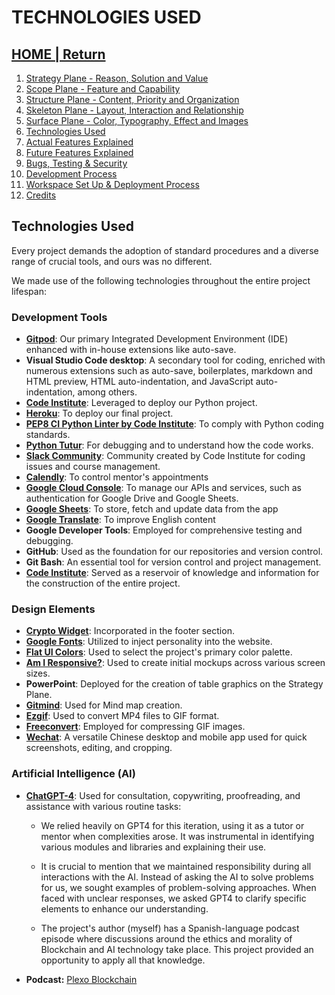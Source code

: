 # TECHNOLOGIES USED

## [HOME | Return](https://github.com/plexoio/tenam/blob/main/README.md)

1. [Strategy Plane - Reason, Solution and Value](https://github.com/plexoio/tenam/blob/main/documentation/assets/readme/strategy.md)
2. [Scope Plane - Feature and Capability](https://github.com/plexoio/tenam/blob/main/documentation/assets/readme/scope.md)
3. [Structure Plane - Content, Priority and Organization](https://github.com/plexoio/tenam/blob/main/documentation/assets/readme/structure.md)
4. [Skeleton Plane - Layout, Interaction and Relationship](https://github.com/plexoio/tenam/blob/main/documentation/assets/readme/skeleton.md)
5. [Surface Plane - Color, Typography, Effect and Images](https://github.com/plexoio/tenam/blob/main/documentation/assets/readme/surface.md)
6. [Technologies Used](https://github.com/plexoio/tenam/blob/main/documentation/assets/readme/technologies.md)
7. [Actual Features Explained](https://github.com/plexoio/tenam/blob/main/documentation/assets/readme/actual_features.md)
8. [Future Features Explained](https://github.com/plexoio/tenam/blob/main/documentation/assets/readme/future_features.md)
9. [Bugs, Testing & Security](https://github.com/plexoio/tenam/blob/main/documentation/assets/readme/bugs_testing.md)
10. [Development Process](https://github.com/plexoio/tenam/blob/main/documentation/assets/readme/development.md)
11. [Workspace Set Up & Deployment Process](https://github.com/plexoio/tenam/blob/main/documentation/assets/readme/deployment.md)
12. [Credits](https://github.com/plexoio/tenam/blob/main/documentation/assets/readme/credits.md)

## Technologies Used

Every project demands the adoption of standard procedures and a diverse range of crucial tools, and ours was no different.

We made use of the following technologies throughout the entire project lifespan:

### Development Tools
- **[Gitpod](https://gitpod.io/plexoio)**: Our primary Integrated Development Environment (IDE) enhanced with in-house extensions like auto-save.
- **Visual Studio Code desktop**: A secondary tool for coding, enriched with numerous extensions such as auto-save, boilerplates, markdown and HTML preview, HTML auto-indentation, and JavaScript auto-indentation, among others.
- **[Code Institute](https://github.com/Code-Institute-Org/p3-template)**: Leveraged to deploy our Python project.
- **[Heroku](https://heroku.com/)**: To deploy our final project.
- **[PEP8 CI Python Linter by Code Institute](https://pep8ci.herokuapp.com/)**: To comply with Python coding standards.
- **[Python Tutur](https://pythontutor.com/)**: For debugging and to understand how the code works.
- **[Slack Community](https://slack.com/)**: Community created by Code Institute for coding issues and course management.
- **[Calendly](https://calendly.com/)**: To control mentor's appointments
- **[Google Cloud Console](https://console.cloud.google.com/)**: To manage our APIs and services, such as authentication for Google Drive and Google Sheets.
- **[Google Sheets](https://docs.google.com/spreadsheets/u/0/)**: To store, fetch and update data from the app
- **[Google Translate](https://translate.google.com/)**: To improve English content
- **Google Developer Tools**: Employed for comprehensive testing and debugging.
- **GitHub**: Used as the foundation for our repositories and version control.
- **Git Bash**: An essential tool for version control and project management.
- **[Code Institute](https://codeinstitute.net/)**: Served as a reservoir of knowledge and information for the construction of the entire project.

### Design Elements
- **[Crypto Widget](https://www.cryptohopper.com/)**: Incorporated in the footer section.
- **[Google Fonts](https://fonts.google.com/)**: Utilized to inject personality into the website.
- **[Flat UI Colors](https://flatuicolors.com/)**: Used to select the project's primary color palette.
- **[Am I Responsive?](https://ui.dev/amiresponsive)**: Used to create initial mockups across various screen sizes.
- **PowerPoint**: Deployed for the creation of table graphics on the Strategy Plane.
- **[Gitmind](https://gitmind.com/)**: Used for Mind map creation.
- **[Ezgif](https://ezgif.com/video-to-gif)**: Used to convert MP4 files to GIF format.
- **[Freeconvert](https://www.freeconvert.com/gif-compressor)**: Employed for compressing GIF images.
- **[Wechat](https://www.wechat.com/)**: A versatile Chinese desktop and mobile app used for quick screenshots, editing, and cropping.

### Artificial Intelligence (AI)

- **[ChatGPT-4](https://chat.openai.com/chat)**: Used for consultation, copywriting, proofreading, and assistance with various routine tasks:

  - We relied heavily on GPT4 for this iteration, using it as a tutor or mentor when complexities arose. It was instrumental in identifying various modules and libraries and explaining their use. 

  - It is crucial to mention that we maintained responsibility during all interactions with the AI. Instead of asking the AI to solve problems for us, we sought examples of problem-solving approaches. When faced with unclear responses, we asked GPT4 to clarify specific elements to enhance our understanding.

  - The project's author (myself) has a Spanish-language podcast episode where discussions around the ethics and morality of Blockchain and AI technology take place. This project provided an opportunity to apply all that knowledge.

- **Podcast:** [Plexo Blockchain](https://podcasters.spotify.com/pod/show/plexoblockchain)
